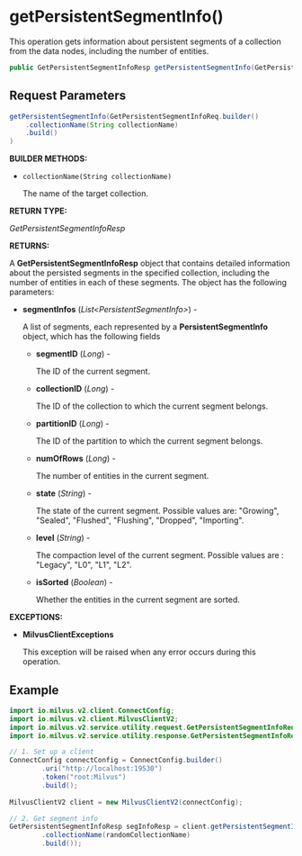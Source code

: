 # getPersistentSegmentInfo()

This operation gets information about persistent segments of a collection from the data nodes, including the number of entities.

```java
public GetPersistentSegmentInfoResp getPersistentSegmentInfo(GetPersistentSegmentInfoReq request)
```

## Request Parameters

```java
getPersistentSegmentInfo(GetPersistentSegmentInfoReq.builder()
    .collectionName(String collectionName)
    .build()
)
```

**BUILDER METHODS:**

- `collectionName(String collectionName)`

    The name of the target collection.

**RETURN TYPE:**

*GetPersistentSegmentInfoResp*

**RETURNS:**

A **GetPersistentSegmentInfoResp** object that contains detailed information about the persisted segments in the specified collection, including the number of entities in each of these segments. The object has the following parameters:

- **segmentInfos** (*List\<PersistentSegmentInfo>*) -

    A list of segments, each represented by a **PersistentSegmentInfo** object, which has the following fields

    - **segmentID** (*Long*) -

        The ID of the current segment.

    - **collectionID** (*Long*) -

        The ID of the collection to which the current segment belongs.

    - **partitionID** (*Long*) -

        The ID of the partition to which the current segment belongs.

    - **numOfRows** (*Long*) -

        The number of entities in the current segment.

    - **state** (*String*) -

        The state of the current segment. Possible values are: "Growing", "Sealed", "Flushed", "Flushing", "Dropped", "Importing".

    - **level** (*String*) -

        The compaction level of the current segment. Possible values are : "Legacy", "L0", "L1", "L2".

    - **isSorted** (*Boolean*) -   

        Whether the entities in the current segment are sorted.

**EXCEPTIONS:**

- **MilvusClientExceptions**

    This exception will be raised when any error occurs during this operation.

## Example

```java
import io.milvus.v2.client.ConnectConfig;
import io.milvus.v2.client.MilvusClientV2;
import io.milvus.v2.service.utility.request.GetPersistentSegmentInfoReq;
import io.milvus.v2.service.utility.response.GetPersistentSegmentInfoResp;

// 1. Set up a client
ConnectConfig connectConfig = ConnectConfig.builder()
        .uri("http://localhost:19530")
        .token("root:Milvus")
        .build();
        
MilvusClientV2 client = new MilvusClientV2(connectConfig);

// 2. Get segment info
GetPersistentSegmentInfoResp segInfoResp = client.getPersistentSegmentInfo(GetPersistentSegmentInfoReq.builder()
        .collectionName(randomCollectionName)
        .build());
```
